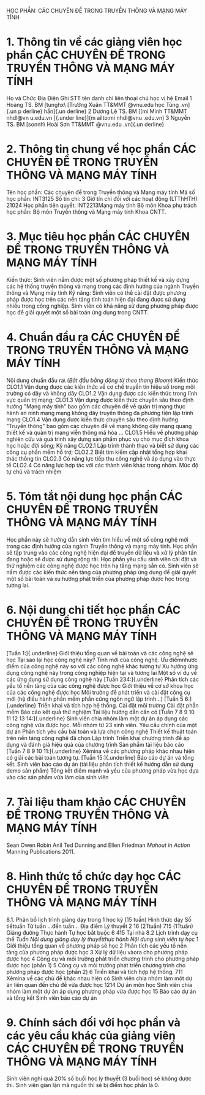 HỌC PHẦN: CÁC CHUYÊN ĐỀ TRONG TRUYỀN THÔNG VÀ MẠNG MÁY TÍNH 
# 1. Thông tin về các giảng viên học phần CÁC CHUYÊN ĐỀ TRONG TRUYỀN THÔNG VÀ MẠNG MÁY TÍNH 
Họ và Chức Địa Điện Ghi STT tên danh chỉ liên thoại chú học vị hệ Email 1 Hoàng TS. BM 
[tunghx\ [Trưởng Xuân TT&MMT @vnu.edu học Tùng .vn]{.un p derline} hần]{.un derline} 2 Dương Lê TS. BM [[mi Minh TT&MMT nhdl\@vn u.edu.vn ]{.under line}](m ailto:mi nhdl@vnu .edu.vn) 3 Nguyễn TS. BM [sonnh\ Hoài Sơn TT&MMT @vnu.edu .vn]{.un derline} 
# 2. Thông tin chung về học phần CÁC CHUYÊN ĐỀ TRONG TRUYỀN THÔNG VÀ MẠNG MÁY TÍNH 
Tên học phần: Các chuyên đề trong Truyền thông và Mạng máy tính Mã số học phần: INT3125 Số tín chỉ: 3 Giờ tín chỉ đối với các hoạt động (LTThHTH): 21024 Học phần tiên quyết: INT2213Mạng máy tính Bộ môn Khoa phụ trách học phần: Bộ môn Truyền thông và Mạng máy tính Khoa CNTT. 
# 3. Mục tiêu học phần CÁC CHUYÊN ĐỀ TRONG TRUYỀN THÔNG VÀ MẠNG MÁY TÍNH 
Kiến thức: Sinh viên nắm được một số phương pháp thiết kế và xây dựng các hệ thống truyền thông và mạng trong các định hướng của ngành Truyền thông và Mạng máy tính Kỹ năng: Sinh viên có thể cài đặt được phương pháp được học trên các nền tảng tính toán hiện đại đang được sử dụng nhiều trong công nghiệp. Sinh viên có khả năng sử dụng phương pháp được học để giải quyết một số bài toán ứng dụng trong CNTT. 
# 4. Chuẩn đầu ra CÁC CHUYÊN ĐỀ TRONG TRUYỀN THÔNG VÀ MẠNG MÁY TÍNH 
Nội dung chuẩn đầu ra\ (*Bắt đầu bằng động từ theo thang Bloom*) Kiến thức CLO1.1 Vận dụng được các kiến thức về cơ chế truyền tín hiệu số trong môi trường có dây và không dây CLO1.2 Vận dụng được các kiến thức trong lĩnh vực quản trị mạng; CLO1.3 Vận dụng được kiến thức chuyên sâu theo định hướng "Mạng máy tính" bao gồm các chuyên đề về quản trị mạng thực hành an ninh mạng mạng không dây truyền thông đa phương tiện lập trình mạng CLO1.4 Vận dụng được kiến thức chuyên sâu theo định hướng "Truyền thông" bao gồm các chuyên đề về mạng không dây mạng quang thiết kế và quản trị mạng viễn thông mã hóa ... CLO1.5 Hiểu về phương pháp nghiên cứu và quá trình xây dựng sản phẩm phục vụ cho mục đích khoa học hoặc đời sống; Kỹ năng CLO2.1 Lập trình thành thạo và biết sử dụng các công cụ phần mềm hỗ trợ; CLO2.2 Biết tìm kiếm cập nhật tổng hợp khai thác thông tin CLO2.3 Có năng lực tiếp thu công nghệ và áp dụng vào thực tế CLO2.4 Có năng lực hợp tác với các thành viên khác trong nhóm. Mức độ tự chủ và trách nhiệm 
# 5. Tóm tắt nội dung học phần CÁC CHUYÊN ĐỀ TRONG TRUYỀN THÔNG VÀ MẠNG MÁY TÍNH 
Học phần này sẽ hướng dẫn sinh viên tìm hiểu về một số công nghệ mới trong các định hướng của ngành Truyền thông và mạng máy tính. Học phần sẽ tập trung vào các công nghệ hiện đại để truyền dữ liệu và xử lý phân tán đang hoặc sẽ được sử dụng rộng rãi. Học phần yêu cầu sinh viên cài đặt và thử nghiệm các công nghệ được học trên hạ tầng mạng sẵn có. Sinh viên sẽ nắm được các kiến thức nền tảng của phương pháp ứng dụng để giải quyết một số bài toán và xu hướng phát triển của phương pháp được học trong tương lai.
# 6. Nội dung chi tiết học phần CÁC CHUYÊN ĐỀ TRONG TRUYỀN THÔNG VÀ MẠNG MÁY TÍNH 
[Tuần 1:]{.underline} Giới thiệu tổng quan về bài toán và các công
nghệ sẽ học Tại sao lại học công nghệ này? Tính mới của công nghệ. Ưu điểmnhược điểm của công nghệ này so với các công nghệ khác tương tự Xu hướng ứng dụng công nghệ này trong công nghiệp hiện tại và tương lai Một số ví dụ về các ứng dụng sử dụng công nghệ này 
[Tuần 234:]{.underline} Phân tích các yếu tố nền tảng của các công
nghệ được học Giới thiệu về cơ sở khoa học của các công nghệ được học Môi trường để phát triển và cài đặt công cụ mới (hệ điều hành phần mềm phần cứng ngôn ngữ lập trình...) 
[Tuần 5 6:]{.underline} Triển khai và tích hợp hệ thống. Cài đặt môi trường Cài đặt phần mềm Báo cáo kết quả thử nghiệm Tài liệu hướng dẫn cần có 
[Tuần 7 8 9 10 11 12 13 14:]{.underline} Sinh viên chia nhóm
làm một dự án áp dụng các công nghệ vừa được học. Mỗi nhóm từ 23 sinh
viên. Yêu cầu chính của một dự án Phân tích yêu cầu bài toán và lựa chọn công nghệ Thiết kế thuật toán trên nền tảng công nghệ đã chọn Lập trình Triển khai chương trình để áp dụng và đánh giá hiệu quả của chương trình Sản phẩm tài liệu báo cáo 
[Tuần 7 8 9 10 11:]{.underline} Xêmina về các phương pháp khác
nhau hiện có giải các bài toán tương tự. 
[Tuần 15:]{.underline} Báo cáo dự án và tổng kết. Sinh viên báo cáo dự án (tài liệu phân tích thiết kế hướng dẫn sử dụng demo sản phẩm) Tổng kết điểm mạnh và yếu của phương pháp vừa học dựa vào các sản phẩm vừa làm của sinh viên 
# 7. Tài liệu tham khảo CÁC CHUYÊN ĐỀ TRONG TRUYỀN THÔNG VÀ MẠNG MÁY TÍNH 
Sean Owen Robin Anil Ted Dunning and Ellen Friedman *Mahout in Action* Manning Publications 2011.  
# 8. Hình thức tổ chức dạy học CÁC CHUYÊN ĐỀ TRONG TRUYỀN THÔNG VÀ MẠNG MÁY TÍNH 
8.1. Phân bổ lịch trình giảng dạy trong 1 học kỳ (15 tuần) Hình thức dạy Số tiếttuần Từ tuần ...đến tuần... Địa điểm Lý thuyết 2 16 (2Ttuần) 715 (1Ttuần) Giảng đường Thực hành Tự học bắt buộc 6 415 Tại nhà 8.2 Lịch trình dạy cụ thể *Tuần* *Nội dung giảng dạy lý thuyếtthực hành* *Nội dung sinh viên tự học* 1 Giới thiệu tổng quan về phương pháp sẽ học 2 Phân tích các yếu tố nền tảng của phương pháp được học 3 Xử lý dữ liệu vàora cho phương pháp được học 4 Công cụ và môi trường phát triển chương trình cho phương pháp được học (phần 1) 5 Công cụ và môi trường phát triển chương trình cho phương pháp được học (phần 2) 6 Triển khai và tích hợp hệ thống. 711 Xêmina về các chủ để khác nhau hiện có Sinh viên chia nhóm làm một dự án liên quan đến chủ đề vừa được học 1214 Dự án môn học Sinh viên chia nhóm làm một dự án áp dụng phương pháp vừa được học 15 Báo cáo dự án và tổng kết Sinh viên báo cáo dự án 
# 9. Chính sách đối với học phần và các yêu cầu khác của giảng viên CÁC CHUYÊN ĐỀ TRONG TRUYỀN THÔNG VÀ MẠNG MÁY TÍNH 
Sinh viên nghỉ quá 20% số buổi học lý thuyết (3 buổi học) sẽ không được thi. Sinh viên gian lận mã nguồn thì sẽ bị điểm học phần là 0. 
